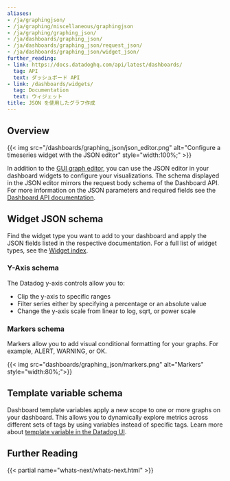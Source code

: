 ```yaml
---
aliases:
- /ja/graphingjson/
- /ja/graphing/miscellaneous/graphingjson
- /ja/graphing/graphing_json/
- /ja/dashboards/graphing_json/
- /ja/dashboards/graphing_json/request_json/
- /ja/dashboards/graphing_json/widget_json/
further_reading:
- link: https://docs.datadoghq.com/api/latest/dashboards/
  tag: API
  text: ダッシュボード API
- link: /dashboards/widgets/
  tag: Documentation
  text: ウィジェット
title: JSON を使用したグラフ作成
---
```


## Overview

{{< img src="/dashboards/graphing_json/json_editor.png" alt="Configure a timeseries widget with the JSON editor" style="width:100%;" >}}

In addition to the [GUI graph editor][6], you can use the JSON editor in your dashboard widgets to configure your visualizations. The schema displayed in the JSON editor mirrors the request body schema of the Dashboard API. For more information on the JSON parameters and required fields see the [Dashboard API documentation][2]. 

## Widget JSON schema

Find the widget type you want to add to your dashboard and apply the JSON fields listed in the respective documentation. For a full list of widget types, see the [Widget index][7].

### Y-Axis schema

The Datadog y-axis controls allow you to:

*   Clip the y-axis to specific ranges
*   Filter series either by specifying a percentage or an absolute value
*   Change the y-axis scale from linear to log, sqrt, or power scale

### Markers schema

Markers allow you to add visual conditional formatting for your graphs. For example, ALERT, WARNING, or OK.

{{< img src="dashboards/graphing_json/markers.png" alt="Markers" style="width:80%;">}}

## Template variable schema

Dashboard template variables apply a new scope to one or more graphs on your dashboard. This allows you to dynamically explore metrics across different sets of tags by using variables instead of specific tags. Learn more about [template variable in the Datadog UI][4].

## Further Reading

{{< partial name="whats-next/whats-next.html" >}}

[1]: /ja/dashboards/#get-started
[2]: /ja/api/v1/dashboards/
[3]: /ja/dashboards/graphing_json/widget_json/
[4]: /ja/dashboards/template_variables/
[6]: /ja/dashboards/querying/#graphing-editor
[7]: /ja/dashboards/widgets/